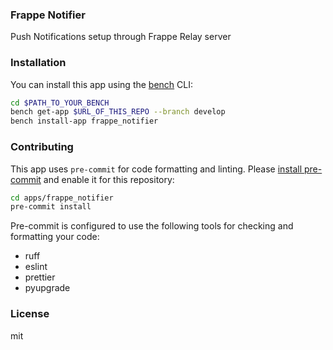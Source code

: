 ### Frappe Notifier

Push Notifications setup through Frappe Relay server

### Installation

You can install this app using the [bench](https://github.com/frappe/bench) CLI:

```bash
cd $PATH_TO_YOUR_BENCH
bench get-app $URL_OF_THIS_REPO --branch develop
bench install-app frappe_notifier
```

### Contributing

This app uses `pre-commit` for code formatting and linting. Please [install pre-commit](https://pre-commit.com/#installation) and enable it for this repository:

```bash
cd apps/frappe_notifier
pre-commit install
```

Pre-commit is configured to use the following tools for checking and formatting your code:

- ruff
- eslint
- prettier
- pyupgrade

### License

mit
